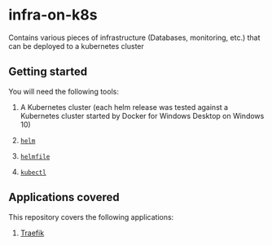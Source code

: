 # infra-on-k8s

Contains various pieces of infrastructure (Databases, monitoring, etc.) that can be deployed to a kubernetes cluster

## Getting started

You will need the following tools:

1. A Kubernetes cluster (each helm release was tested against a Kubernetes cluster started by Docker for Windows Desktop on Windows 10)

2. [`helm`](https://github.com/helm/helm/releases)

3. [`helmfile`](https://github.com/helmfile/helmfile/releases)

4. [`kubectl`](https://kubernetes.io/docs/tasks/tools/)

## Applications covered

This repository covers the following applications:

1. [Traefik](helmfile-releases/traefik/README.md)
